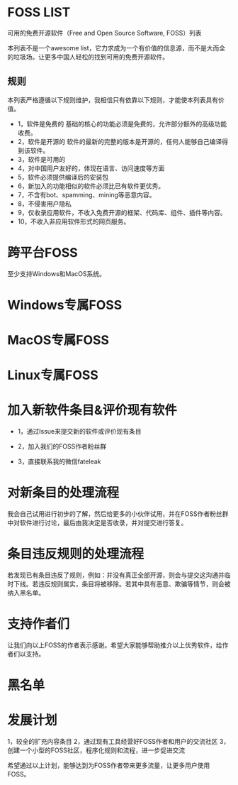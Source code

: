 # FOSS LIST
可用的免费开源软件（Free and Open Source Software, FOSS）列表

本列表不是一个awesome list，它力求成为一个有价值的信息源，而不是大而全的垃圾场。让更多中国人轻松的找到可用的免费开源软件。

## 规则
本列表严格遵循以下规则维护，我相信只有依靠以下规则，才能使本列表具有价值。

- 1，软件是免费的
基础的核心的功能必须是免费的，允许部分额外的高级功能收费。
- 2，软件是开源的
软件的最新的完整的版本是开源的，任何人能够自己编译得到该软件。
- 3，软件是可用的
- 4，对中国用户友好的，体现在语言、访问速度等方面
- 5，软件必须提供编译后的安装包
- 6，新加入的功能相似的软件必须比已有软件更优秀。
- 7，不含有bot、spamming、mining等恶意内容。
- 8，不侵害用户隐私
- 9，仅收录应用软件，不收入免费开源的框架、代码库、组件、插件等内容。
- 10，不收入非应用软件形式的网页服务。

# 跨平台FOSS
至少支持Windows和MacOS系统。

# Windows专属FOSS

# MacOS专属FOSS

# Linux专属FOSS

# 加入新软件条目&评价现有软件
- 1，通过Issue来提交新的软件或评价现有条目

- 2，加入我们的FOSS作者粉丝群

- 3，直接联系我的微信fateleak

# 对新条目的处理流程
我会自己试用进行初步的了解，然后给更多的小伙伴试用，并在FOSS作者粉丝群中对软件进行讨论，最后由我决定是否收录，并对提交进行答复。

# 条目违反规则的处理流程
若发现已有条目违反了规则，例如：并没有真正全部开源，则会与提交这沟通并临时下线。若违反规则属实，条目将被移除。若其中具有恶意、欺骗等情节，则会被纳入黑名单。

# 支持作者们
让我们向以上FOSS的作者表示感谢。希望大家能够帮助推介以上优秀软件，给作者们以支持。

# 黑名单

# 发展计划
1，较全的扩充内容条目
2，通过现有工具经营好FOSS作者和用户的交流社区
3，创建一个小型的FOSS社区，程序化规则和流程，进一步促进交流

希望通过以上计划，能够达到为FOSS作者带来更多流量，让更多用户使用FOSS。



